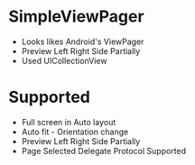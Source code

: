 
# SimpleViewPager

  - Looks likes Android's ViewPager
  - Preview Left Right Side Partially
  - Used UICollectionView

# Supported
  - Full screen in Auto layout 
  - Auto fit - Orientation change
  - Preview Left Right Side Partially
  - Page Selected Delegate Protocol Supported

